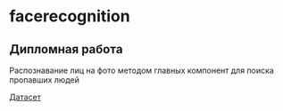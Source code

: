 # facerecognition

Дипломная работа
---
Распознавание лиц на фото методом главных компонент для поиска пропавших людей  

[Датасет](https://cswww.essex.ac.uk/mv/allfaces/)
